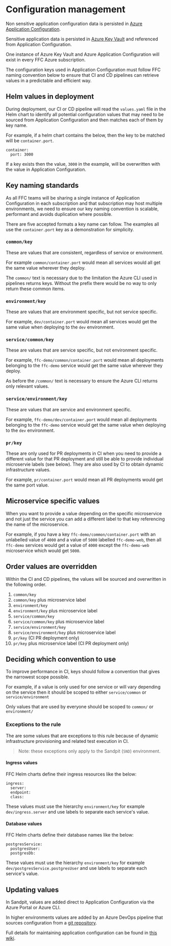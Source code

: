 # Configuration management

Non sensitive application configuration data is persisted in [Azure Application Configuration](https://azure.microsoft.com/en-gb/services/app-configuration/).

Sensitive application data is persisted in [Azure Key Vault](https://azure.microsoft.com/en-gb/services/key-vault/) and referenced from Application Configuration.

One instance of Azure Key Vault and Azure Application Configuration will exist in every FFC Azure subscription.

The configuration keys used in Application Configuration must follow FFC naming convention below to ensure that CI and CD pipelines can retrieve values in a predictable and efficient way.

## Helm values in deployment

During deployment, our CI or CD pipeline will read the `values.yaml` file in the Helm chart to identify all potential configuration values that may need to be sourced from Application Configuration and then matches each of them by key name.

For example, if a helm chart contains the below, then the key to be matched will be `container.port`.

```
container:
  port: 3000
```

If a key exists then the value, `3000` in the example, will be overwritten with the value in Application Configuration.

## Key naming standards

As all FFC teams will be sharing a single instance of Application Configuration in each subscription and that subscription may host multiple environments, we need to ensure our key naming convention is scalable, performant and avoids duplication where possible.

There are five accepted formats a key name can follow.  The examples all use the `container.port` key as a demonstration for simplicity.

### `common/key`

These are values that are consistent, regardless of service or environment. 

For example `common/container.port` would mean all services would all get the same value wherever they deploy.

The `common/` text is necessary due to the limitation the Azure CLI used in pipelines returns keys. 
Without the prefix there would be no way to only return these common items.

### `environment/key`

These are values that are environment specific, but not service specific.  

For example, `dev/container.port` would mean all services would get the same value when deploying to the `dev` environment.

### `service/common/key`

These are values that are service specific, but not environment specific.

For example, `ffc-demo/common/container.port` would mean all deployments belonging to the `ffc-demo` service would get the same value wherever they deploy.

As before the `/common/` text is necessary to ensure the Azure CLI returns only relevant values.

### `service/environment/key`

These are values that are service and environment specific.

For example, `ffc-demo/dev/container.port` would mean all deployments belonging to the `ffc-demo` service would get the same value when deploying to the `dev` environment.

### `pr/key`

These are only used for PR deployments in CI when you need to provide a different value for that PR deployment and still be able to provide individual microservie labels (see below).  They are also used by CI to obtain dynamic infrastructure values.

For example, `pr/container.port` would mean all PR deployments would get the same port value.

## Microservice specific values

When you want to provide a value depending on the specific microservice and not just the service you can add a different label to that key referencing the name of the microservice.

For example, if you have a key `ffc-demo/common/container.port` with an unlabelled value of `4000` and a value of `5000` labelled `ffc-demo-web`, then all `ffc-demo` services would get a value of `4000` except the `ffc-demo-web` microservice which would get `5000`.

## Order values are overridden

Within the CI and CD pipelines, the values will be sourced and overwritten in the following order.

1. `common/key`
2. `common/key` plus microservice label
3. `environment/key`
4. `environment/key` plus microservice label
5. `service/common/key`
6. `service/common/key` plus microservice label
7. `service/environment/key`
8. `service/environment/key` plus microservice label
9. `pr/key` (CI PR deployment only)
10. `pr/key` plus microservice label (CI PR deployment only)

## Deciding which convention to use

To improve performance in CI, keys should follow a convention that gives the narrowest scope possible.  

For example, if a value is only used for one service or will vary depending on the service then it should be scoped to either `service/common` or `service/environment`

Only values that are used by everyone should be scoped to `common/` or `environment/`

### Exceptions to the rule

The are some values that are exceptions to this rule because of dynamic infrastructure provisioning and related test execution in CI.

> Note: these exceptions only apply to the Sandpit (`SND`) environment.

#### Ingress values

FFC Helm charts define their ingress resources like the below:

```
ingress:
  server:
  endpoint:
  class:
```

These values must use the hierarchy `environment/key` for example `dev/ingress.server` and use labels to separate each service's value.

#### Database values

FFC Helm charts define their database names like the below:

```
postgresService:
  postgresUser:
  postgresDb:
```

These values must use the hierarchy `environment/key` for example `dev/postgresService.postgresUser` and use labels to separate each service's value. 

## Updating values

In Sandpit, values are added direct to Application Configuration via the Azure Portal or Azure CLI.

In higher environments values are added by an Azure DevOps pipeline that sources configuration from a [git repository](https://dev.azure.com/defragovuk/DEFRA-FFC/_git/DEFRA-FFC-INFRA?path=/arm-templates/app-config/parameters).

Full details for maintaining application configuration can be found in [this wiki](https://dev.azure.com/defragovuk/DEFRA-FFC/_wiki/wikis/DEFRA-FFC.wiki/5183/App-Configuration-Changes).
